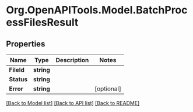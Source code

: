 # Org.OpenAPITools.Model.BatchProcessFilesResult

## Properties

Name | Type | Description | Notes
------------ | ------------- | ------------- | -------------
**FileId** | **string** |  | 
**Status** | **string** |  | 
**Error** | **string** |  | [optional] 

[[Back to Model list]](../../README.md#documentation-for-models) [[Back to API list]](../../README.md#documentation-for-api-endpoints) [[Back to README]](../../README.md)

